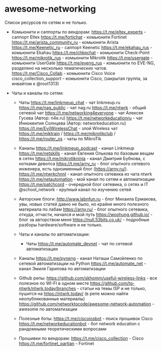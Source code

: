 # awesome-networking
Список ресурсов по сетям и не только.

- Комьюнити и саппорты по вендорам:
    https://t.me/eltex_experts - саппорт Eltex
    https://t.me/fortichat - комьюнити Fortinet
    https://t.me/arista_community_ru - комьюнити Arista
    https://t.me/Keenetic_ru - саппорт Keenetic
    https://t.me/ekahau_rus - комьюнити Ekahau
    https://t.me/chkpchat - комьюнити Check-Point
    https://t.me/mikrotik_rus - комьюнити Mikrotik
    https://t.me/usergate - комьюнити UserGate
    https://t.me/eveng_rus - комьюнити по EVE-NG, разделено на несколько тематических чатов.
    https://t.me/Cisco_Collab - комьюнити Cisco Voice
    cisco_collection_support - комьюнити Cisco, (закрытая группа, за инвайтом к @root1313)

- Чаты и каналы по сетям:
  - Чаты
    https://t.me/linkmeup_chat - чат linkmeup.ru
    https://t.me/nag_public - чат nag.ru
    https://t.me/ntwrk - общий сетевой чат
    https://t.me/networking4everyone - чат Алексея Гусева (Автор: n4e.ru)
    https://t.me/networkeducationru - чат Иннокентия Солнцева (Автор: networkeducation.ru)
    https://t.me/EvilWirelessChat - злой Wireless чат
    https://t.me/miktrain / https://t.me/mikrotikclub / https://t.me/router_os - чаты по MikroTik

  - Каналы
    https://t.me/linkmeup_podcast - канал Linkmeup
    https://t.me/netskills - канал Евгения Олькова по базовым вещам в сетях
    https://t.me/mikrotikninja - канал Дмитрия Бубнова, с нотками девопса
    https://t.me/arny_ru - блог опытного сетевого инженера, есть одноименный блог (https://arny.ru/).
    https://t.me/ntwrkchnnl - канал опытного сетевика из чата ntwrk
    https://t.me/netautomation - мой канал по сетям и автоматизации
    https://t.me/patchcord - очередной блог сетевика, о сетях и IT
    @school_network - крупный канал по изучению сетей

  - Авторские блоги:
    http://www.labnfun.ru - блог Михаила Ермакова, увы, новых статей давно не было, но крайне много полезного материала по лабам
    https://arny.ru/ - блог опытного сетевика, откуда, отчасти, начался и мой путь
    https://woohung.github.io/ - блог за авторством меня
    https://null.53bits.co.uk/ - подробные разборы hardware/software и не только.

  - Чаты и каналы по автоматизации:
    - Чаты
      https://t.me/automate_devnet - чат по сетевой автоматизации

  - Каналы
    https://t.me/pyneng - канал Наташи Самойленко по сетевой автоматизации на Python
    https://t.me/automate_net - канал Эмиля Гарипова по автоматизации

  - Github репы:
    https://github.com/skhomm/useful-wireless-links - все полезное по WI-FI в одном месте
    https://github.com/tg-ntwrk/ntwrk.today/branches - статьи на темы ISP и не только, пушится на https://ntwrk.today/ (в репе можно найти неопубликованные материалы)
    https://github.com/networktocode/awesome-network-automation - awesome по автоматизации

  - Полезные боты:
    https://t.me/ciscoiosbot - поиск прошивок Cisco
    https://t.me/networkeducationbot - бот network education с рандомными теоретическими вопросами

  - Прошивки по вендорам:
    https://t.me/cisco_collection - Cisco
    https://t.me/fortinet_partian - Fortinet
